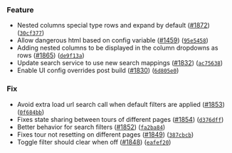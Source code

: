 ### Feature
* Nested columns special type rows and expand by default ([#1872](https://github.com/amundsen-io/amundsen/issues/1872)) ([`30cf377`](https://github.com/amundsen-io/amundsen/commit/30cf377ef9d4516cc36f4c7cf08fc5abc4d77461))
* Allow dangerous html based on config variable ([#1459](https://github.com/amundsen-io/amundsen/issues/1459)) ([`95e5458`](https://github.com/amundsen-io/amundsen/commit/95e5458b632e9dbd368459e58a6513eeac05b237))
* Adding nested columns to be displayed in the column dropdowns as rows ([#1865](https://github.com/amundsen-io/amundsen/issues/1865)) ([`de9f13a`](https://github.com/amundsen-io/amundsen/commit/de9f13a901130c99a4a2cf86277f31b60b90ba11))
* Update search service to use new search mappings ([#1832](https://github.com/amundsen-io/amundsen/issues/1832)) ([`ac75638`](https://github.com/amundsen-io/amundsen/commit/ac75638ee05e0e7cbf1c84a57a63793eca76ac05))
* Enable UI config overrides post build ([#1830](https://github.com/amundsen-io/amundsen/issues/1830)) ([`6d805e0`](https://github.com/amundsen-io/amundsen/commit/6d805e0de751b660a97f2ff4e6392b1eae5f70bd))

### Fix
* Avoid extra load url search call when default filters are applied ([#1853](https://github.com/amundsen-io/amundsen/issues/1853)) ([`0f684bb`](https://github.com/amundsen-io/amundsen/commit/0f684bb89fbcc862612685077f34e62cc8e85e46))
* Fixes state sharing between tours of different pages ([#1854](https://github.com/amundsen-io/amundsen/issues/1854)) ([`d376dff`](https://github.com/amundsen-io/amundsen/commit/d376dff942bf3bdd37d897f496b7f01a6dd9af93))
* Better behavior for search filters ([#1852](https://github.com/amundsen-io/amundsen/issues/1852)) ([`fa2ba84`](https://github.com/amundsen-io/amundsen/commit/fa2ba84f93df9ffc0fac4a8265718f68f263f936))
* Fixes tour not resetting on different pages ([#1849](https://github.com/amundsen-io/amundsen/issues/1849)) ([`387cbcb`](https://github.com/amundsen-io/amundsen/commit/387cbcbe79da62958ff73b1d368ce67e36003972))
* Toggle filter should clear when off ([#1848](https://github.com/amundsen-io/amundsen/issues/1848)) ([`eafef20`](https://github.com/amundsen-io/amundsen/commit/eafef20403636d034d9acde298b6901902c76205))
